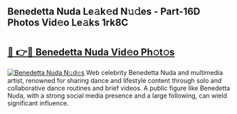 ## Benedetta Nuda Le𝚊k𝚎d N𝚞𝚍es - Part-16D Photos Vid𝚎o Le𝚊ks 1rk8C

# <h2><a href="http://fbccsog.evod.top/?m=Benedetta+Nuda">🔗 👉🔴 Benedetta Nuda Vid𝚎o Ph𝚘t𝚘s</a></h2>

[![Benedetta Nuda N𝚞d𝚎s](https://i.imgur.com/8V9OHl7.gif)](http://fbccsog.evod.top/?m=Benedetta+Nuda)
Web celebrity Benedetta Nuda and multimedia artist, renowned for sharing dance and lifestyle content through solo and collaborative dance routines and brief videos. A public figure like Benedetta Nuda, with a strong social media presence and a large following, can wield significant influence. 
